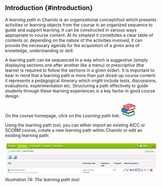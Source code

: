 ## Introduction {#introduction}

A _learning path_ in Chamilo is an organizational concept/tool which presents activities or learning objects from the course in an organized sequence to guide and support learning. It can be constructed in various ways appropriate to course content. At its simplest it constitutes a clear table of contents or, depending on the nature of the activities involved, it can provide the necessary agenda for the acquisition of a given area of knowledge, understanding or skill.

A learning path can be sequenced in a way which is _suggestive_ (simply displaying sections one after another like a menu) or _prescriptive_ (the learner is required to follow the sections in a given order). It is important to bear in mind that a learning path is more than just diced-up course content: it represents a pedagogical itinerary which might include tests, discussions, evaluations, experimentation etc. Structuring a path effectively to guide students through these learning experiences is a key factor in good course design.

On the course homepage, click on the _Learning path_ link: ![](../assets/graphics18.png)

Using the learning path tool, you can either import an existing AICC or SCORM course, create a new learning path within Chamilo or edit an existing learning path:

![](../assets/graphics7.png)*Illustration 74: The learning path tool:*